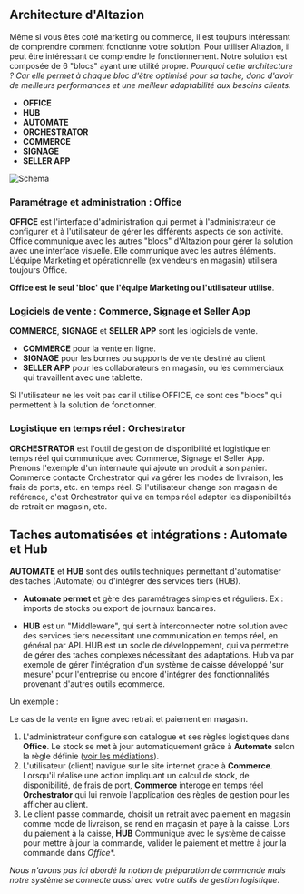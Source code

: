 ## Architecture d'Altazion

Même si vous êtes coté marketing ou commerce, il est toujours intéressant de comprendre comment fonctionne votre solution.
Pour utiliser Altazion, il peut être intéressant de comprendre le fonctionnement. 
Notre solution est composée de 6 "blocs" ayant une utilité propre. 
_Pourquoi cette architecture ? Car elle permet à chaque bloc d'être optimisé pour sa tache, donc d'avoir de meilleurs performances et une meilleur adaptabilité aux besoins clients._

- **OFFICE** 
- **HUB**
- **AUTOMATE**
- **ORCHESTRATOR**
- **COMMERCE** 
- **SIGNAGE**
- **SELLER APP**


![Schema](https://aide.altazion.com/fr-frv2/ressources/architecture.png)

### Paramétrage et administration : Office
**OFFICE** est l'interface d'administration qui permet à l'administrateur de configurer et à l'utilisateur de gérer les différents aspects de son activité. Office communique avec les autres "blocs" d'Altazion pour gérer la solution avec une interface visuelle. Elle communique avec les autres éléments. L'équipe Marketing et opérationnelle (ex vendeurs en magasin) utilisera toujours Office.  

**Office est le seul 'bloc' que l'équipe Marketing ou l'utilisateur utilise**.

### Logiciels de vente : Commerce, Signage et Seller App
**COMMERCE**, **SIGNAGE** et **SELLER APP** sont les logiciels de vente.
- **COMMERCE** pour la vente en ligne. 
- **SIGNAGE** pour les bornes ou supports de vente destiné au client
- **SELLER APP** pour les collaborateurs en magasin, ou les commerciaux qui travaillent avec une tablette.

Si l'utilisateur ne les voit pas car il utilise OFFICE, ce sont ces "blocs" qui permettent à la solution de fonctionner. 

### Logistique en temps réel : Orchestrator
**ORCHESTRATOR** est l'outil de gestion de disponibilité et logistique en temps réel qui communique avec Commerce, Signage et Seller App. 
Prenons l'exemple d'un internaute qui ajoute un produit à son panier. Commerce contacte Orchestrator qui va gérer les modes de livraison, les frais de ports, etc. en temps réel. 
Si l'utilisateur change son magasin de référence, c'est Orchestrator qui va en temps réel adapter les disponibilités de retrait en magasin, etc. 

## Taches automatisées et intégrations : Automate et Hub
**AUTOMATE** et **HUB** sont des outils techniques permettant d'automatiser des taches (Automate) ou d'intégrer des services tiers (HUB).
- **Automate permet** et gère des paramétrages simples et réguliers. Ex : imports de stocks ou export de journaux bancaires.

- **HUB** est un "Middleware", qui sert à interconnecter notre solution avec des services tiers necessitant une communication en temps réel, en général par API. 
HUB est un socle de développement, qui va permettre de gérer des taches complexes nécessitant des adaptations.
Hub va par exemple de gérer l'intégration d'un système de caisse développé 'sur mesure' pour l'entreprise ou encore d'intégrer des fonctionnalités provenant d'autres outils ecommerce.
 
Un exemple :

Le cas de la vente en ligne avec retrait et paiement en magasin.
1. L'administrateur configure son catalogue et ses règles logistiques dans **Office**. Le stock se met à jour automatiquement grâce à **Automate** selon la règle définie ([voir les médiations](https://aide.altazion.com/fr-frv2/configurer/integrations/mediations.html)).
2. L'utilisateur (client) navigue sur le site internet grace à **Commerce**. Lorsqu'il réalise une action impliquant un calcul de stock, de disponibilité, de frais de port, **Commerce** intéroge en temps réel **Orchestrator** qui lui renvoie l'application des règles de gestion pour les afficher au client. 
3. Le client passe commande, choisit un retrait avec paiement en magasin comme mode de livraison, se rend en magasin et paye à la caisse. Lors du paiement à la caisse, **HUB** Communique avec le système de caisse pour mettre à jour la commande, valider le paiement et mettre à jour la commande dans *Office**.

_Nous n'avons pas ici abordé la notion de préparation de commande mais notre système se connecte aussi avec votre outils de gestion logistique_.

